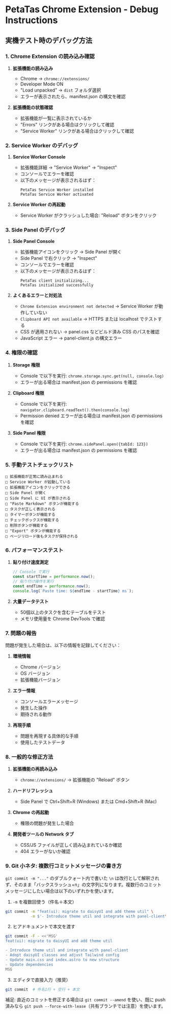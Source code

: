 # PetaTas Chrome Extension - Debug Instructions

## 実機テスト時のデバッグ方法

### 1. Chrome Extension の読み込み確認

1. **拡張機能の読み込み**
   - Chrome → `chrome://extensions/`
   - Developer Mode ON
   - "Load unpacked" → `dist` フォルダ選択
   - エラーが表示されたら、manifest.json の構文を確認

2. **拡張機能の状態確認**
   - 拡張機能が一覧に表示されているか
   - "Errors" リンクがある場合はクリックして確認
   - "Service Worker" リンクがある場合はクリックして確認

### 2. Service Worker のデバッグ

1. **Service Worker Console**
   - 拡張機能詳細 → "Service Worker" → "Inspect"
   - コンソールでエラーを確認
   - 以下のメッセージが表示されるはず：
     ```
     PetaTas Service Worker installed
     PetaTas Service Worker activated
     ```

2. **Service Worker の再起動**
   - Service Worker がクラッシュした場合: "Reload" ボタンをクリック

### 3. Side Panel のデバッグ

1. **Side Panel Console**
   - 拡張機能アイコンをクリック → Side Panel が開く
   - Side Panel で右クリック → "Inspect"
   - コンソールでエラーを確認
   - 以下のメッセージが表示されるはず：
     ```
     PetaTas client initializing...
     PetaTas initialized successfully
     ```

2. **よくあるエラーと対処法**
   - `Chrome Extension environment not detected` → Service Worker が動作していない
   - `Clipboard API not available` → HTTPS または localhost でテストする
   - CSS が適用されない → panel.css などビルド済み CSS のパスを確認
   - JavaScript エラー → panel-client.js の構文エラー

### 4. 権限の確認

1. **Storage 権限**
   - Console で以下を実行: `chrome.storage.sync.get(null, console.log)`
   - エラーが出る場合は manifest.json の permissions を確認

2. **Clipboard 権限**
   - Console で以下を実行: `navigator.clipboard.readText().then(console.log)`
   - Permission denied エラーが出る場合は manifest.json の permissions を確認

3. **Side Panel 権限**
   - Console で以下を実行: `chrome.sidePanel.open({tabId: 123})`
   - エラーが出る場合は manifest.json の permissions を確認

### 5. 手動テストチェックリスト

```
□ 拡張機能が正常に読み込まれる
□ Service Worker が起動している
□ 拡張機能アイコンをクリックできる
□ Side Panel が開く
□ Side Panel に UI が表示される
□ "Paste Markdown" ボタンが機能する
□ タスクが正しく表示される
□ タイマーボタンが機能する
□ チェックボックスが機能する
□ 削除ボタンが機能する
□ "Export" ボタンが機能する
□ ページリロード後もタスクが保持される
```

### 6. パフォーマンステスト

1. **貼り付け速度測定**
   ```javascript
   // Console で実行
   const startTime = performance.now();
   // 貼り付け操作を実行
   const endTime = performance.now();
   console.log(`Paste time: ${endTime - startTime} ms`);
   ```

2. **大量データテスト**
   - 50個以上のタスクを含むテーブルをテスト
   - メモリ使用量を Chrome DevTools で確認

### 7. 問題の報告

問題が発生した場合は、以下の情報を記録してください：

1. **環境情報**
   - Chrome バージョン
   - OS バージョン
   - 拡張機能バージョン

2. **エラー情報**
   - コンソールエラーメッセージ
   - 発生した操作
   - 期待される動作

3. **再現手順**
   - 問題を再現する具体的な手順
   - 使用したテストデータ

### 8. 一般的な修正方法

1. **拡張機能の再読み込み**
   - `chrome://extensions/` → 拡張機能の "Reload" ボタン

2. **ハードリフレッシュ**
   - Side Panel で Ctrl+Shift+R (Windows) または Cmd+Shift+R (Mac)

3. **Chrome の再起動**
   - 権限の問題が発生した場合

4. **開発者ツールの Network タブ**
   - CSS/JS ファイルが正しく読み込まれているか確認
   - 404 エラーがないか確認

### 9. Git 小ネタ: 複数行コミットメッセージの書き方

`git commit -m "..."` のダブルクォート内で書いた `\n` は改行として解釈されず、そのまま「バックスラッシュ+n」の文字列になります。複数行のコミットメッセージにしたい場合は以下のいずれかを使います。

1) `-m` を複数回使う（件名＋本文）

```sh
git commit -m "feat(ui): migrate to daisyUI and add theme util" \
           -m $'- Introduce theme util and integrate with panel-client\n- Adopt daisyUI classes and adjust Tailwind config\n- Update main.css and index.astro to new structure\n- Update dependencies'
```

2) ヒアドキュメントで本文を渡す

```sh
git commit -F - <<'MSG'
feat(ui): migrate to daisyUI and add theme util

- Introduce theme util and integrate with panel-client
- Adopt daisyUI classes and adjust Tailwind config
- Update main.css and index.astro to new structure
- Update dependencies
MSG
```

3) エディタで直接入力（推奨）

```sh
git commit  # 件名1行 + 空行 + 本文
```

補足: 直近のコミットを修正する場合は `git commit --amend` を使い、既に push 済みなら `git push --force-with-lease`（共有ブランチでは注意）を使います。

